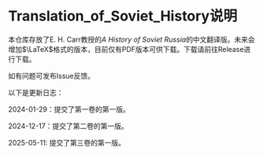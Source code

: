 # Translation_of_Soviet_History说明

本仓库存放了E. H. Carr教授的*A History of Soviet Russia*的中文翻译版。未来会增加$\LaTeX$格式的版本，目前仅有PDF版本可供下载。下载请前往Release进行下载。

如有问题可发布Issue反馈。

以下是更新日志：

2024-01-29：提交了第一卷的第一版。

2024-12-17：提交了第二卷的第一版。

2025-05-11: 提交了第三卷的第一版。
